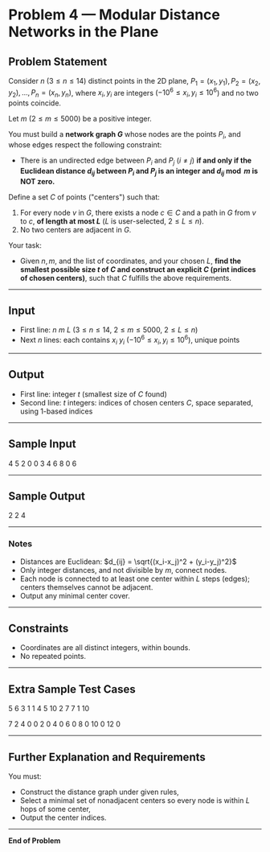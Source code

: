 # Problem 4 — Modular Distance Networks in the Plane

## Problem Statement

Consider $n$ ($3 \leq n \leq 14$) distinct points in the 2D plane, $P_1 = (x_1, y_1), P_2 = (x_2, y_2), ..., P_n = (x_n, y_n)$, where $x_i, y_i$ are integers ($-10^6 \leq x_i, y_i \leq 10^6$) and no two points coincide.

Let $m$ ($2 \leq m \leq 5000$) be a positive integer.

You must build a **network graph $G$** whose nodes are the points $P_i$, and whose edges respect the following constraint:

- There is an undirected edge between $P_i$ and $P_j$ ($i \neq j$) **if and only if the Euclidean distance $d_{ij}$ between $P_i$ and $P_j$ is an integer and $d_{ij} \bmod m$ is NOT zero.**

Define a set $C$ of points ("centers") such that:

1. For every node $v$ in $G$, there exists a node $c \in C$ and a path in $G$ from $v$ to $c$, **of length at most $L$** ($L$ is user-selected, $2 \leq L \leq n$).
2. No two centers are adjacent in $G$.

Your task:

- Given $n, m$, and the list of coordinates, and your chosen $L$, **find the smallest possible size $t$ of $C$ and construct an explicit $C$ (print indices of chosen centers)**, such that $C$ fulfills the above requirements.

---

## Input

- First line: $n~m~L$ ($3 \leq n \leq 14$, $2 \leq m \leq 5000$, $2 \leq L \leq n$)
- Next $n$ lines: each contains $x_i~y_i$ ($-10^6 \leq x_i, y_i \leq 10^6$), unique points

---

## Output

- First line: integer $t$ (smallest size of $C$ found)
- Second line: $t$ integers: indices of chosen centers $C$, space separated, using $1$-based indices

---

## Sample Input

4 5 2
0 0
3 4
6 8
0 6



---

## Sample Output

2
2 4



---

### Notes

- Distances are Euclidean: $d_{ij} = \sqrt{(x_i-x_j)^2 + (y_i-y_j)^2}$
- Only integer distances, and not divisible by $m$, connect nodes.
- Each node is connected to at least one center within $L$ steps (edges); centers themselves cannot be adjacent.
- Output any minimal center cover.

---

## Constraints

- Coordinates are all distinct integers, within bounds.
- No repeated points.

---

## Extra Sample Test Cases

5 6 3
1 1
4 5
10 2
7 7
1 10

7 2 4
0 0
2 0
4 0
6 0
8 0
10 0
12 0



---

## Further Explanation and Requirements

You must:

- Construct the distance graph under given rules,
- Select a minimal set of nonadjacent centers so every node is within $L$ hops of some center,
- Output the center indices.

---

**End of Problem**
